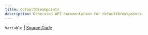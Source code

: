 ```yaml
---
title: defaultBreakpoints
description: Generated API documentation for defaultBreakpoints.
---
```


`Variable` | [Source Code](https://github.com/mrCamelCode/jtjs-react/blob/0e141e63e22c212c71ce52ba40f0472cc9028516/lib/hooks/use-breakpoint.hook.ts#L12)